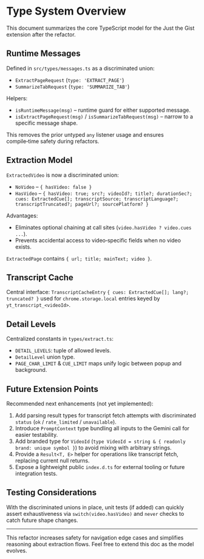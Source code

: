 # Type System Overview

This document summarizes the core TypeScript model for the Just the Gist extension after the refactor.

## Runtime Messages

Defined in `src/types/messages.ts` as a discriminated union:

- `ExtractPageRequest` (`type: 'EXTRACT_PAGE'`)
- `SummarizeTabRequest` (`type: 'SUMMARIZE_TAB'`)

Helpers:

- `isRuntimeMessage(msg)` – runtime guard for either supported message.
- `isExtractPageRequest(msg)` / `isSummarizeTabRequest(msg)` – narrow to a specific message shape.

This removes the prior untyped `any` listener usage and ensures compile‑time safety during refactors.

## Extraction Model

`ExtractedVideo` is now a discriminated union:

- `NoVideo` – `{ hasVideo: false }`
- `HasVideo` – `{ hasVideo: true; src?; videoId?; title?; durationSec?; cues: ExtractedCue[]; transcriptSource; transcriptLanguage?; transcriptTruncated?; pageUrl?; sourcePlatform? }`

Advantages:

- Eliminates optional chaining at call sites (`video.hasVideo ? video.cues ...`).
- Prevents accidental access to video‑specific fields when no video exists.

`ExtractedPage` contains `{ url; title; mainText; video }`.

## Transcript Cache

Central interface: `TranscriptCacheEntry` `{ cues: ExtractedCue[]; lang?; truncated? }` used for `chrome.storage.local` entries keyed by `yt_transcript_<videoId>`.

## Detail Levels

Centralized constants in `types/extract.ts`:

- `DETAIL_LEVELS`: tuple of allowed levels.
- `DetailLevel` union type.
- `PAGE_CHAR_LIMIT` & `CUE_LIMIT` maps unify logic between popup and background.

## Future Extension Points

Recommended next enhancements (not yet implemented):

1. Add parsing result types for transcript fetch attempts with discriminated `status` (`ok` / `rate_limited` / `unavailable`).
2. Introduce `PromptContext` type bundling all inputs to the Gemini call for easier testability.
3. Add branded type for `VideoId` (`type VideoId = string & { readonly brand: unique symbol }`) to avoid mixing with arbitrary strings.
4. Provide a `Result<T, E>` helper for operations like transcript fetch, replacing current null returns.
5. Expose a lightweight public `index.d.ts` for external tooling or future integration tests.

## Testing Considerations

With the discriminated unions in place, unit tests (if added) can quickly assert exhaustiveness via `switch(video.hasVideo)` and `never` checks to catch future shape changes.

---

This refactor increases safety for navigation edge cases and simplifies reasoning about extraction flows. Feel free to extend this doc as the model evolves.
